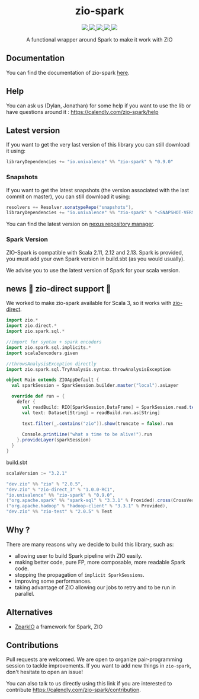 <h1 align="center">zio-spark</h1>

<p align="center">
  <a href="https://img.shields.io/badge/Project%20Stage-Development-yellowgreen.svg">
    <img src="https://img.shields.io/badge/Project%20Stage-Development-yellowgreen.svg" />
  </a>
  <a href="https://github.com/univalence/zio-spark/actions">
    <img src="https://github.com/univalence/zio-spark/actions/workflows/ci.yml/badge.svg" />
  </a>
  <a href="https://codecov.io/gh/univalence/zio-spark">
    <img src="https://codecov.io/gh/univalence/zio-spark/branch/master/graph/badge.svg" />
  </a>
  <a href="https://scala-steward.org">
    <img src="https://img.shields.io/badge/Scala_Steward-helping-blue.svg?style=flat&logo=data:image/png;base64,iVBORw0KGgoAAAANSUhEUgAAAA4AAAAQCAMAAAARSr4IAAAAVFBMVEUAAACHjojlOy5NWlrKzcYRKjGFjIbp293YycuLa3pYY2LSqql4f3pCUFTgSjNodYRmcXUsPD/NTTbjRS+2jomhgnzNc223cGvZS0HaSD0XLjbaSjElhIr+AAAAAXRSTlMAQObYZgAAAHlJREFUCNdNyosOwyAIhWHAQS1Vt7a77/3fcxxdmv0xwmckutAR1nkm4ggbyEcg/wWmlGLDAA3oL50xi6fk5ffZ3E2E3QfZDCcCN2YtbEWZt+Drc6u6rlqv7Uk0LdKqqr5rk2UCRXOk0vmQKGfc94nOJyQjouF9H/wCc9gECEYfONoAAAAASUVORK5CYII=" />
  </a>
  <a href="https://index.scala-lang.org/univalence/zio-spark/zio-spark">
    <img src="https://index.scala-lang.org/univalence/zio-spark/zio-spark/latest-by-scala-version.svg?platform=jvm" />
  </a>
</p>

<p align="center">
   A functional wrapper around Spark to make it work with ZIO
</p>

## Documentation

You can find the documentation of zio-spark [here](https://univalence.github.io/zio-spark/).

## Help

You can ask us (Dylan, Jonathan) for some help if you want to use the lib or have questions around it : 
https://calendly.com/zio-spark/help

## Latest version

If you want to get the very last version of this library you can still download it using:

```scala
libraryDependencies += "io.univalence" %% "zio-spark" % "0.9.0"
```

### Snapshots

If you want to get the latest snapshots (the version associated with the last commit on master), you can still download
it using:

```scala
resolvers += Resolver.sonatypeRepo("snapshots"),
libraryDependencies += "io.univalence" %% "zio-spark" % "<SNAPSHOT-VERSION>"
```

You can find the latest version on 
[nexus repository manager](https://oss.sonatype.org/#nexus-search;gav~io.univalence~zio-spark_2.13~~~~kw,versionexpand).

### Spark Version

ZIO-Spark is compatible with Scala 2.11, 2.12 and 2.13. Spark is provided, you must add your own Spark version in 
build.sbt (as you would usually). 

We advise you to use the latest version of Spark for your scala version.

## news 🎉 zio-direct support 🎉

We worked to make zio-spark available for Scala 3, so it works with [zio-direct](https://github.com/zio/zio-direct).

```scala
import zio.*
import zio.direct.*
import zio.spark.sql.*

//import for syntax + spark encoders
import zio.spark.sql.implicits.*
import scala3encoders.given

//throwsAnalysisException directly
import zio.spark.sql.TryAnalysis.syntax.throwAnalysisException

object Main extends ZIOAppDefault {
  val sparkSession = SparkSession.builder.master("local").asLayer

  override def run = {
    defer {
      val readBuild: RIO[SparkSession,DataFrame] = SparkSession.read.text("./build.sbt")
      val text: Dataset[String] = readBuild.run.as[String]

      text.filter(_.contains("zio")).show(truncate = false).run
      
      Console.printLine("what a time to be alive!").run
    }.provideLayer(sparkSession)
  }
}
```

build.sbt
```scala
scalaVersion := "3.2.1"

"dev.zio" %% "zio" % "2.0.5",
"dev.zio" % "zio-direct_3" % "1.0.0-RC1",
"io.univalence" %% "zio-spark" % "0.9.0",
("org.apache.spark" %% "spark-sql" % "3.3.1" % Provided).cross(CrossVersion.for3Use2_13),
("org.apache.hadoop" % "hadoop-client" % "3.3.1" % Provided),
"dev.zio" %% "zio-test" % "2.0.5" % Test
```

## Why ?

There are many reasons why we decide to build this library, such as:
* allowing user to build Spark pipeline with ZIO easily.
* making better code, pure FP, more composable, more readable Spark code.
* stopping the propagation of ```implicit SparkSessions```.
* improving some performances.
* taking advantage of ZIO allowing our jobs to retry and to be run in parallel.

## Alternatives

- [ZparkIO](https://github.com/leobenkel/ZparkIO) a framework for Spark, ZIO

## Contributions

Pull requests are welcomed. We are open to organize pair-programming session to tackle improvements. If you want to add
new things in `zio-spark`, don't hesitate to open an issue!

You can also talk to us directly using this link if you are interested to contribute 
https://calendly.com/zio-spark/contribution.
